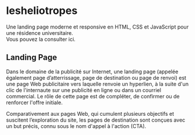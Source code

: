 # lesheliotropes

Une landing page moderne et responsive en HTML, CSS et JavaScript pour une résidence universitaire. <br/>
Vous pouvez la consulter ici. 

## Landing Page

Dans le domaine de la publicité sur Internet, une landing page (appelée également page d’atterrissage, page de destination ou page de renvoi) est une page Web publicitaire vers laquelle renvoie un hyperlien, à la suite d'un clic de l'internaute sur une publicité en ligne ou dans un courriel commercial.  Le rôle de cette page est de compléter, de confirmer ou de renforcer l'offre initiale.

Comparativement aux pages Web, qui cumulent plusieurs objectifs et suscitent l’exploration du site, 
les pages de destination sont conçues avec un but précis, connu sous le nom d'appel à l'action (CTA).
